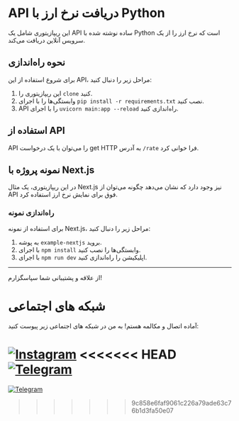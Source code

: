 # API دریافت نرخ ارز با Python

این ریپازیتوری شامل یک API ساده نوشته شده با Python است که نرخ ارز را از یک سرویس آنلاین دریافت می‌کند.

## نحوه راه‌اندازی

برای شروع استفاده از این API، مراحل زیر را دنبال کنید:

1. این ریپازیتوری را `clone` کنید.
2. وابستگی‌ها را با اجرای `pip install -r requirements.txt` نصب کنید.
3. API را با اجرای `uvicorn main:app --reload` راه‌اندازی کنید.

## استفاده از API

API را می‌توان با یک درخواست get HTTP به آدرس `/rate` فرا خوانی کرد.

## نمونه پروژه با Next.js

در این ریپازیتوری، یک مثال Next.js نیز وجود دارد که نشان می‌دهد چگونه می‌توان از API فوق برای نمایش نرخ ارز استفاده کرد.

### راه‌اندازی نمونه

برای استفاده از نمونه Next.js، مراحل زیر را دنبال کنید:

1. به پوشه‌ `example-nextjs` بروید.
2. با اجرای `npm install` وابستگی‌ها را نصب کنید.
3. با اجرای `npm run dev` اپلیکیشن را راه‌اندازی کنید.

---

از علاقه و پشتیبانی شما سپاسگزارم!
# شبکه های اجتماعی

آماده اتصال و مکالمه هستم! به من در شبکه های اجتماعی زیر پیوست کنید:

[![Instagram](https://upload.wikimedia.org/wikipedia/commons/thumb/a/a5/Instagram_icon.png/256px-Instagram_icon.png)](https://www.instagram.com/fullstackcoding.ir)
<<<<<<< HEAD
[![Telegram](https://upload.wikimedia.org/wikipedia/commons/f/fd/Telegram_blue_icon.png)](https://t.me/diakoscorpion)
=======
[![Telegram](https://upload.wikimedia.org/wikipedia/commons/f/fd/Telegram_blue_icon.png)](https://t.me/diakoscorpion)
>>>>>>> 9c858e6faf9061c226a79ade63c76b1d3fa50e07
